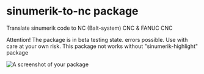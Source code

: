 # sinumerik-to-nc package

Translate sinumerik code to NC (Balt-system) CNC & FANUC CNC

Attention! The package is in beta testing state.  errors possible. Use with care at your own risk. This package not works without "sinumerik-highlight" package


![A screenshot of your package](https://f.cloud.github.com/assets/69169/2290250/c35d867a-a017-11e3-86be-cd7c5bf3ff9b.gif)
